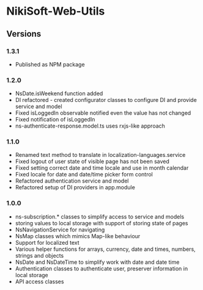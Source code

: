 # NikiSoft-Web-Utils

## Versions

### 1.3.1
- Published as NPM package

### 1.2.0
- NsDate.isWeekend function added
- DI refactored - created configurator classes to configure DI and provide service and model
- Fixed isLoggedIn observable notified even the value has not changed
- Fixed notification of isLoggedIn
- ns-authenticate-response.model.ts uses rxjs-like approach

### 1.1.0
- Renamed text method to translate in localization-languages.service
- Fixed logout of user state of visible page has not been saved
- Fixed setting correct date and time locale and use in month calendar
- Fixed locale for date and date/time picker form control
- Refactored authentication service and model
- Refactored setup of DI providers in app.module

### 1.0.0
- ns-subscription.* classes to simplify access to service and models
- storing values to local storage with support of storing state of pages
- NsNavigationService for navigating
- NsMap classes which mimics Map-like behaviour
- Support for localized text
- Various helper functions for arrays, currency, date and times, numbers, strings and objects
- NsDate and NsDateTime to simplify work with date and date time
- Authentication classes to authenticate user, preserver information in local storage
- API access classes
